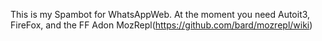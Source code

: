 This is my Spambot for WhatsAppWeb.
At the moment you need Autoit3, FireFox, and the FF Adon MozRepl(https://github.com/bard/mozrepl/wiki)
